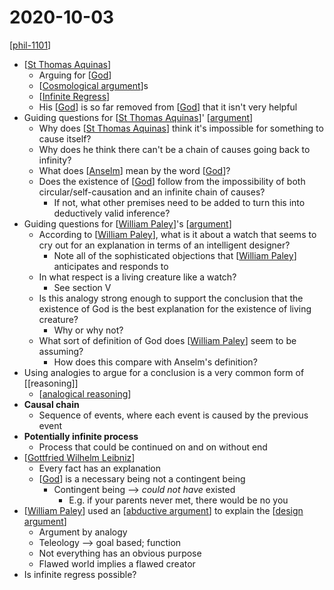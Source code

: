 # 2020-10-03

[[phil-1101]]

- [[St Thomas Aquinas]]
  - Arguing for [[God]]
  - [[Cosmological argument]]s
  - [[Infinite Regress]]
  - His [[God]] is so far removed from [[God]] that it isn't very helpful
- Guiding questions for [[St Thomas Aquinas]]' [[argument]]
  - Why does [[St Thomas Aquinas]] think it's impossible for something to cause itself?
  - Why does he think there can't be a chain of causes going back to infinity?
  - What does [[Anselm]] mean by the word [[God]]?
  - Does the existence of [[God]] follow from the impossibility of both circular/self-causation and an infinite chain of causes?
    - If not, what other premises need to be added to turn this into deductively valid inference?
- Guiding questions for [[William Paley]]'s [[argument]]
  - According to [[William Paley]], what is it about a watch that seems to cry out for an explanation in terms of an intelligent designer?
    - Note all of the sophisticated objections that [[William Paley]] anticipates and responds to
  - In what respect is a living creature like a watch?
    - See section V
  - Is this analogy strong enough to support the conclusion that the existence of God is the best explanation for the existence of living creature?
    - Why or why not?
  - What sort of definition of God does [[William Paley]] seem to be assuming?
    - How does this compare with Anselm's definition?
- Using analogies to argue for a conclusion is a very common form of [[reasoning]]
  - [[analogical reasoning]]
- **Causal chain**
  - Sequence of events, where each event is caused by the previous event
- **Potentially infinite process**
  - Process that could be continued on and on without end
- [[Gottfried Wilhelm Leibniz]]
  - Every fact has an explanation
  - [[God]] is a necessary being not a contingent being
    - Contingent being --> _could not have_ existed
      - E.g. if your parents never met, there would be no you
- [[William Paley]] used an [[abductive argument]] to explain the [[design argument]]
  - Argument by analogy
  - Teleology --> goal based; function
  - Not everything has an obvious purpose
  - Flawed world implies a flawed creator
- Is infinite regress possible?

[//begin]: # "Autogenerated link references for markdown compatibility"
[phil-1101]: phil-1101 "PHIL 1101 - Intro to Philosophy: Knowledge and Reality"
[St Thomas Aquinas]: st-thomas-aquinas "St Thomas Aquinas"
[God]: god "God"
[Cosmological argument]: cosmological-argument "Cosmological Arguments"
[Infinite Regress]: infinite-regress "Infinite Regress"
[God]: god "God"
[God]: god "God"
[St Thomas Aquinas]: st-thomas-aquinas "St Thomas Aquinas"
[argument]: argument "Arguments"
[St Thomas Aquinas]: st-thomas-aquinas "St Thomas Aquinas"
[Anselm]: anselm "Anselm"
[God]: god "God"
[God]: god "God"
[William Paley]: william-paley "William Paley"
[argument]: argument "Arguments"
[William Paley]: william-paley "William Paley"
[William Paley]: william-paley "William Paley"
[William Paley]: william-paley "William Paley"
[analogical reasoning]: analogical-reasoning "Analogical Reasoning"
[Gottfried Wilhelm Leibniz]: gottfried-wilhelm-leibniz "Gottfried Wilhelm Leibniz"
[God]: god "God"
[William Paley]: william-paley "William Paley"
[abductive argument]: abductive-argument "Abductive Argument"
[design argument]: design-argument "Design Argument (Teleological)"
[//end]: # "Autogenerated link references"
